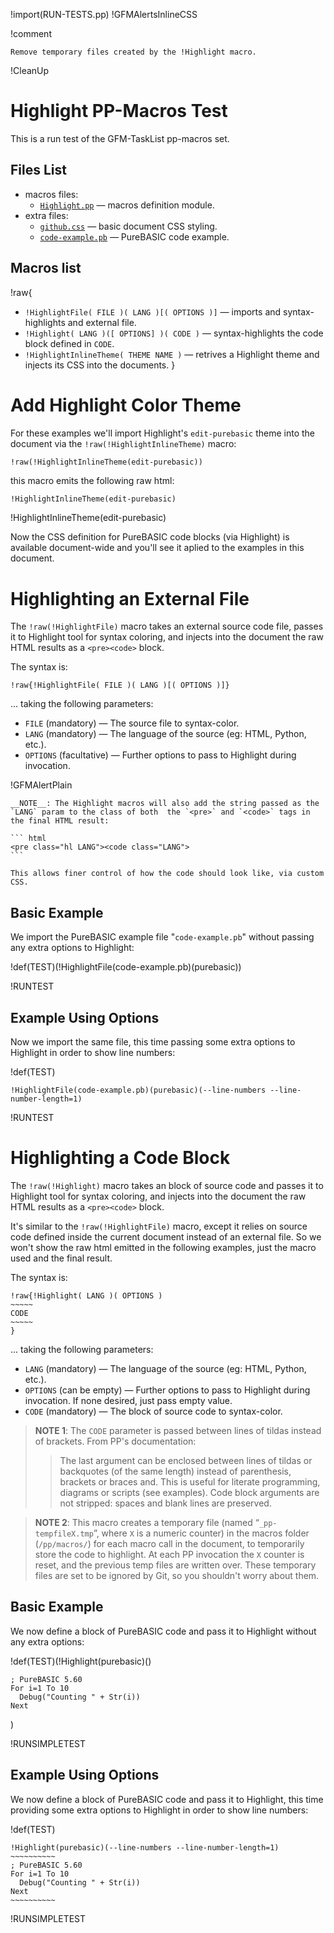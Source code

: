 !import(RUN-TESTS.pp)
!GFMAlertsInlineCSS

!comment
~~~~~~~~~~~~~~~~~~~~~~~~~~~~~~~~~~~~~~~~~~~~~~~~~~~~~~~~~~~~~~~~~~~~~~~~
Remove temporary files created by the !Highlight macro.
~~~~~~~~~~~~~~~~~~~~~~~~~~~~~~~~~~~~~~~~~~~~~~~~~~~~~~~~~~~~~~~~~~~~~~~~
!CleanUp


# Highlight PP-Macros Test

This is a run test of the GFM-TaskList pp-macros set.

## Files List

- macros files:
    + [`Highlight.pp`](../macros/Highlight.pp) — macros definition module.
- extra files:
    + [`github.css`](./github.css) — basic document CSS styling.
    + [`code-example.pb`](./code-example.pb) — PureBASIC code example.

## Macros list

!raw{
-   `!HighlightFile( FILE )( LANG )[( OPTIONS )]` — imports and syntax-highlights and external file.
-   `!Highlight( LANG )([ OPTIONS] )( CODE )` — syntax-highlights the code block defined in `CODE`.
-   `!HighlightInlineTheme( THEME NAME )` — retrives a Highlight theme and injects its CSS into the documents.
}

# Add Highlight Color Theme

For these examples we'll import Highlight's `edit-purebasic` theme into the document via the `!raw(!HighlightInlineTheme)` macro:

```
!raw(!HighlightInlineTheme(edit-purebasic))
```

this macro emits the following raw html:

``` html
!HighlightInlineTheme(edit-purebasic)
```

!HighlightInlineTheme(edit-purebasic)

Now the CSS definition for PureBASIC code blocks (via Highlight) is available document-wide and you'll see it aplied to the examples in this document.

# Highlighting an External File

The `!raw(!HighlightFile)` macro takes an external source code file, passes it to Highlight tool for syntax coloring, and injects into the document the raw HTML results as a `<pre><code>` block.

The syntax is:

    !raw{!HighlightFile( FILE )( LANG )[( OPTIONS )]}

... taking the following parameters:

- `FILE` (mandatory) — The source file to syntax-color.
- `LANG` (mandatory) — The language of the source (eg: HTML, Python, etc.).
- `OPTIONS` (facultative) — Further options to pass to Highlight during invocation.

!GFMAlertPlain
~~~~~~~~~~~~~~~~~~~~~~~~~~~~~~~~~~~~~~~~~~~~~~~~~~~~~~~~~~~~~~~~~~~~~~~~
__NOTE__: The Highlight macros will also add the string passed as the `LANG` param to the class of both  the `<pre>` and `<code>` tags in the final HTML result:

``` html
<pre class="hl LANG"><code class="LANG">
```

This allows finer control of how the code should look like, via custom CSS.
~~~~~~~~~~~~~~~~~~~~~~~~~~~~~~~~~~~~~~~~~~~~~~~~~~~~~~~~~~~~~~~~~~~~~~~~


## Basic Example

We import the PureBASIC example file "`code-example.pb`" without passing any extra options to Highlight:

!def(TEST)(!HighlightFile(code-example.pb)(purebasic))

!RUNTEST

## Example Using Options

Now we import the same file, this time passing some extra options to Highlight in order to show line numbers:

!def(TEST)
~~~~~~~~~~~~~~~~~~~~~~~~~~~~~~~~~~~~~~~~~~~~~~~~~~~~~~~~~~~~~~~~~~~~~~~~~~~~~~
!HighlightFile(code-example.pb)(purebasic)(--line-numbers --line-number-length=1)
~~~~~~~~~~~~~~~~~~~~~~~~~~~~~~~~~~~~~~~~~~~~~~~~~~~~~~~~~~~~~~~~~~~~~~~~~~~~~~


!RUNTEST

# Highlighting a Code Block

The `!raw(!Highlight)` macro takes an block of source code and passes it to Highlight tool for syntax coloring, and injects into the document the raw HTML results as a `<pre><code>` block.

It's similar to the `!raw(!HighlightFile)` macro, except it relies on source code defined inside the current document instead of an external file. So we won't show the raw html emitted in the following examples, just the macro used and the final result.

The syntax is:

    !raw{!Highlight( LANG )( OPTIONS )
    ~~~~~
    CODE
    ~~~~~
    }

... taking the following parameters:

- `LANG` (mandatory) — The language of the source (eg: HTML, Python, etc.).
- `OPTIONS` (can be empty) — Further options to pass to Highlight during invocation. If none desired, just pass empty value.
- `CODE` (mandatory) — The block of source code to syntax-color.

> __NOTE 1__: The `CODE` parameter is passed between lines of tildas instead of brackets. From PP's documentation:
> 
> > The last argument can be enclosed between lines of tildas or backquotes (of the same length) instead of parenthesis, brackets or braces and. This is useful for literate programming, diagrams or scripts (see examples). Code block arguments are not stripped: spaces and blank lines are preserved.

<!-- -->

> **NOTE 2**: This macro creates a temporary file (named “`_pp-tempfileX.tmp`”, where `X` is a numeric counter) in the macros folder (`/pp/macros/`) for each macro call in the document, to temporarily store the code to highlight. At each PP invocation the `X` counter is reset, and the previous temp files are written over. These temporary files are set to be ignored by Git, so you shouldn't worry about them.

## Basic Example

We now define a block of PureBASIC code and pass it to Highlight without any extra options:


!def(TEST)(!Highlight(purebasic)()
~~~~~~~~~~
; PureBASIC 5.60
For i=1 To 10
  Debug("Counting " + Str(i))
Next
~~~~~~~~~~
)

!RUNSIMPLETEST

## Example Using Options

We now define a block of PureBASIC code and pass it to Highlight, this time providing some extra options to Highlight in order to show line numbers:


!def(TEST)
~~~~~~~~~~~~~~~~~~~~~~~~~~~~~~~~~~~~~~~~~~~~~~~~~~~~~~~~~~~~~~~~~~~~~~~~~~~~~~
!Highlight(purebasic)(--line-numbers --line-number-length=1)
~~~~~~~~~~
; PureBASIC 5.60
For i=1 To 10
  Debug("Counting " + Str(i))
Next
~~~~~~~~~~
~~~~~~~~~~~~~~~~~~~~~~~~~~~~~~~~~~~~~~~~~~~~~~~~~~~~~~~~~~~~~~~~~~~~~~~~~~~~~~

!RUNSIMPLETEST


